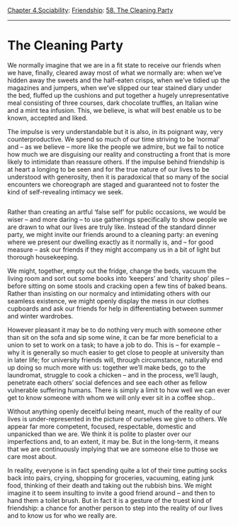 [Chapter 4.Sociability](https://www.theschooloflife.com/thebookoflife/category/sociability/): [Friendship](https://www.theschooloflife.com/thebookoflife/category/sociability/friendship/): [58. The Cleaning Party](https://www.theschooloflife.com/thebookoflife/the-cleaning-party/)

* * *

# The Cleaning Party

We normally imagine that we are in a fit state to receive our friends when we have, finally, cleared away most of what we normally are: when we’ve hidden away the sweets and the half-eaten crisps, when we’ve tidied up the magazines and jumpers, when we’ve slipped our tear stained diary under the bed, fluffed up the cushions and put together a hugely unrepresentative meal consisting of three courses, dark chocolate truffles, an Italian wine and a mint tea infusion. This, we believe, is what will best enable us to be known, accepted and liked.

The impulse is very understandable but it is also, in its poignant way, very counterproductive. We spend so much of our time striving to be ‘normal’ and – as we believe – more like the people we admire, but we fail to notice how much we are disguising our reality and constructing a front that is more likely to intimidate than reassure others. If the impulse behind friendship is at heart a longing to be seen and for the true nature of our lives to be understood with generosity, then it is paradoxical that so many of the social encounters we choreograph are staged and guaranteed not to foster the kind of self-revealing intimacy we seek.

<figure class="wp-block-image"><img src="https://www.theschooloflife.com/thebookoflife/wp-content/uploads/2020/02/bc96b80120314999bfb83824f12545f0-1024x1024.jpg" alt="" class="wp-image-23999" srcset="https://www.theschooloflife.com/thebookoflife/wp-content/uploads/2020/02/bc96b80120314999bfb83824f12545f0-1024x1024.jpg 1024w, https://www.theschooloflife.com/thebookoflife/wp-content/uploads/2020/02/bc96b80120314999bfb83824f12545f0-150x150.jpg 150w, https://www.theschooloflife.com/thebookoflife/wp-content/uploads/2020/02/bc96b80120314999bfb83824f12545f0-300x300.jpg 300w, https://www.theschooloflife.com/thebookoflife/wp-content/uploads/2020/02/bc96b80120314999bfb83824f12545f0-768x768.jpg 768w, https://www.theschooloflife.com/thebookoflife/wp-content/uploads/2020/02/bc96b80120314999bfb83824f12545f0.jpg 1240w" sizes="(max-width: 1024px) 100vw, 1024px"></figure>

Rather than creating an artful ‘false self’ for public occasions, we would be wiser – and more daring – to use gatherings specifically to show people we are drawn to what our lives are truly like. Instead of the standard dinner party, we might invite our friends around to a cleaning party: an evening where we present our dwelling exactly as it normally is, and – for good measure – ask our friends if they might accompany us in a bit of light but thorough housekeeping.

We might, together, empty out the fridge, change the beds, vacuum the living room and sort out some books into ‘keepers’ and ‘charity shop’ piles – before sitting on some stools and cracking open a few tins of baked beans. Rather than insisting on our normalcy and intimidating others with our seamless existence, we might openly display the mess in our clothes cupboards and ask our friends for help in differentiating between summer and winter wardrobes.&nbsp;

However pleasant it may be to do nothing very much with someone other than sit on the sofa and sip some wine, it can be far more beneficial to a union to set to work on a task; to have a job to do. This is – for example – why it is generally so much easier to get close to people at university than in later life; for university friends will, through circumstance, naturally end up doing so much more with us: together we’ll make beds, go to the laundromat, struggle to cook a chicken – and in the process, we’ll laugh, penetrate each others’ social defences and see each other as fellow vulnerable suffering humans. There is simply a limit to how well we can ever get to know someone with whom we will only ever sit in a coffee shop..

Without anything openly deceitful being meant, much of the reality of our lives is under-represented in the picture of ourselves we give to others. We appear far more competent, focused, respectable, domestic and unpanicked than we are. We think it is polite to plaster over our imperfections and, to an extent, it may be. But in the long-term, it means that we are continuously implying that we are someone else to those we care most about.&nbsp;

In reality, everyone is in fact spending quite a lot of their time putting socks back into pairs, crying, shopping for groceries, vacuuming, eating junk food, thinking of their death and taking out the rubbish bins. We might imagine it to seem insulting to invite a good friend around – and then to hand them a toilet brush. But in fact it is a gesture of the truest kind of friendship: a chance for another person to step into the reality of our lives and to know us for who we really are.

